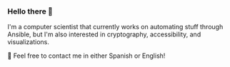 ### Hello there 👋

I'm a computer scientist that currently works on automating stuff through Ansible,
but I'm also interested in cryptography, accessibility, and visualizations.

:speech_balloon: Feel free to contact me in either Spanish or English!
